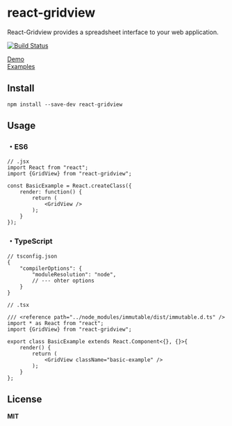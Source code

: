 # react-gridview
React-Gridview provides a spreadsheet interface to your web application. 

[![Build Status](https://travis-ci.org/ogaya/react-gridview.svg)](https://travis-ci.org/ogaya/react-gridview)

[Demo][]  
[Examples][]  

## Install

```
npm install --save-dev react-gridview
```

## Usage

### ・ES6

```
// .jsx
import React from "react";
import {GridView} from "react-gridview";

const BasicExample = React.createClass({
    render: function() {
        return (
            <GridView />
        );
    }
});
```

### ・TypeScript
```
// tsconfig.json
{
    "compilerOptions": {
        "moduleResolution": "node",
        // --- ohter options
    }
}
```
  
```
// .tsx

/// <reference path="../node_modules/immutable/dist/immutable.d.ts" />
import * as React from "react";
import {GridView} from "react-gridview";

export class BasicExample extends React.Component<{}, {}>{
    render() {
        return (
            <GridView className="basic-example" />
        );
    }
};

```


## License

**MIT**

[Demo]: http://ogaya.github.io/react-gridview/
[Examples]: http://ogaya.github.io/react-gridview-examples/dist/index.html#basic-example
[docs]: http://ogaya.github.io/react-gridview/docs/#/
